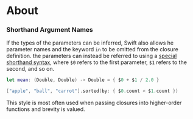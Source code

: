 # About

### Shorthand Argument Names

If the types of the parameters can be inferred, Swift also allows he parameter names and the keyword `in` to be omitted from the closure definition. the parameters can instead be referred to using a [special shorthand syntax][shorthand-argument-names], where `$0` refers to the first parameter, `$1` refers to the second, and so on.

```swift
let mean: (Double, Double) -> Double = { $0 + $1 / 2.0 }

["apple", "ball", "carrot"].sorted(by: { $0.count < $1.count })
```

This style is most often used when passing closures into higher-order functions and brevity is valued.

[shorthand-argument-names]: https://docs.swift.org/swift-book/LanguageGuide/Closures.html#ID100
